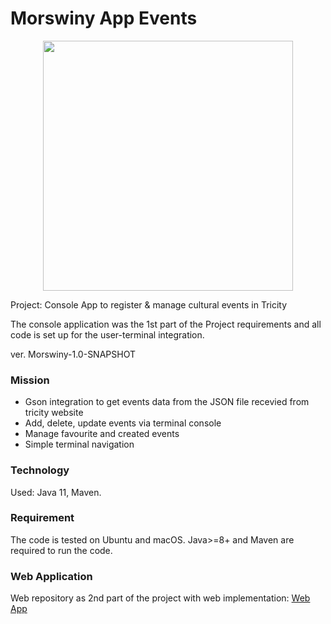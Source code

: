 # Morswiny App Events

<p align="center">
  <img src="https://user-images.githubusercontent.com/64745872/99919811-f4d88a00-2d1f-11eb-931d-2cc5611d4914.png" width="400" height="400"  />
  </p>


Project: Console App to register & manage cultural events in Tricity

The console application was the 1st part of the Project requirements and all code is set up for the user-terminal integration.

ver. Morswiny-1.0-SNAPSHOT

### Mission

- Gson integration to get events data from the JSON file recevied from tricity website
- Add, delete, update events via terminal console
- Manage favourite and created events
- Simple terminal navigation

### Technology

Used: Java 11, Maven.

### Requirement

The code is tested on Ubuntu and macOS. Java>=8+ and Maven are required to run the code.

### Web Application
Web repository as 2nd part of the project with web implementation: [Web App](https://github.com/infoshareacademy/jjdzr1-morswiny-rest)


